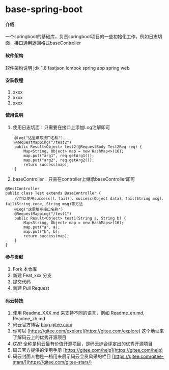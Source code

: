 # base-spring-boot

#### 介绍
一个springboot的基础库，负责springboot项目的一些初始化工作，例如日志切面，接口通用返回格式baseController

#### 软件架构
软件架构说明
jdk 1.8
fastjson
lombok
spring aop
spring web

#### 安装教程

1.  xxxx
2.  xxxx
3.  xxxx

#### 使用说明

1.  使用日志切面：只需要在接口上添加Log注解即可
```
    @Log("这里填写接口名称")
    @RequestMapping("/test2")
    public Result<Object> test2(@RequestBody Test2Req req) {
        Map<String, Object> map = new HashMap<>(16);
        map.put("arg1", req.getArg1());
        map.put("arg2", req.getArg2());
        return success(map);
    }
```

2.  baseController：只需在controller上继承baseController即可

```
@RestController
public class Test extends BaseController {
    //可以使用success()、fail()、success(Object data)、fail(String msg)、fail(String code, String msg)等方法
    @Log("这里填写接口名称")
    @RequestMapping("/test1")
    public Result<Object> test1(String a, String b) {
        Map<String, Object> map = new HashMap<>(16);
        map.put("a", a);
        map.put("b", b);
        return success(map);
    }
}

```


#### 参与贡献

1.  Fork 本仓库
2.  新建 Feat_xxx 分支
3.  提交代码
4.  新建 Pull Request


#### 码云特技

1.  使用 Readme\_XXX.md 来支持不同的语言，例如 Readme\_en.md, Readme\_zh.md
2.  码云官方博客 [blog.gitee.com](https://blog.gitee.com)
3.  你可以 [https://gitee.com/explore](https://gitee.com/explore) 这个地址来了解码云上的优秀开源项目
4.  [GVP](https://gitee.com/gvp) 全称是码云最有价值开源项目，是码云综合评定出的优秀开源项目
5.  码云官方提供的使用手册 [https://gitee.com/help](https://gitee.com/help)
6.  码云封面人物是一档用来展示码云会员风采的栏目 [https://gitee.com/gitee-stars/](https://gitee.com/gitee-stars/)
